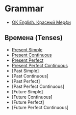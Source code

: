 # Grammar

* [OK English. Красный Мерфи](https://www.youtube.com/watch?v=xRrpvSeQq3Q&list=PL1N6sf2mpE8_fZB1rGZrKMdCPUKyxS1E_&index=1)

## Времена (Tenses)

* [Present Simple](./tenses/README_EN_PRESENT_SIMPLE.md)
* [Present Continuous](./tenses/README_EN_PRESENT_CONTINUOUS.md)
* [Present Perfect](./tenses/README_PRESENT_PERFECT.md)
* [Present Perfect Continuous](./tenses/README_EN_PRESENT_PERFECT_CONTINUOUS.md)
* [Past Simple]
* [Past Continuous]
* [Past Perfect]
* [Past Perfect Continuous]
* [Future Simple]
* [Future Continuous]
* [Future Perfect]
* [Future Perfect Continuous]